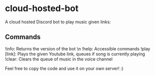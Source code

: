 # cloud-hosted-bot
A cloud hosted Discord bot to play music given links:

## Commands
!info: Returns the version of the bot \n
!help: Accessible commands
!play [link]: Plays the given Youtube link, queues if song is currently playing
!clear: Clears the queue of music in the voice channel

Feel free to copy the code and use it on your own server! :)
